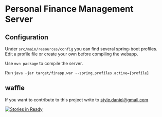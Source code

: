 Personal Finance Management Server
===============================

Configuration
----------------
Under `src/main/resources/config` you can find several spring-boot profiles. Edit a profile file or create your own before compiling the webapp.

Use `mvn package` to compile the server.

Run `java -jar target/finapp.war --spring.profiles.active={profile}`

waffle
------
If you want to contribute to this project write to style.daniel@gmail.com

[![Stories in Ready](https://badge.waffle.io/cunla/finapp.png?label=ready&title=Ready)](http://waffle.io/cunla/finapp)
